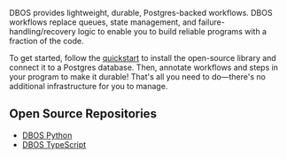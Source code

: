 DBOS provides lightweight, durable, Postgres-backed workflows.
DBOS workflows replace queues, state management, and failure-handling/recovery logic to enable you to build reliable programs with a fraction of the code.

To get started, follow the [quickstart](https://docs.dbos.dev/quickstart) to install the open-source library and connect it to a Postgres database.
Then, annotate workflows and steps in your program to make it durable!
That's all you need to do&mdash;there's no additional infrastructure for you to manage.

## Open Source Repositories

- [DBOS Python](https://github.com/dbos-inc/dbos-transact-py)
- [DBOS TypeScript](https://github.com/dbos-inc/dbos-transact-ts)
